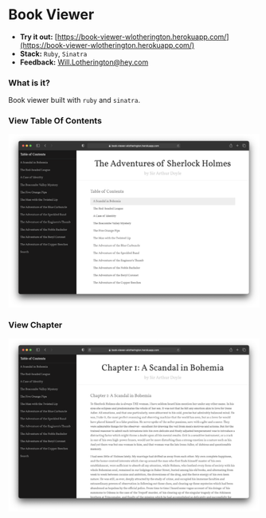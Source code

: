 # Book Viewer

* **Try it out:** [https://book-viewer-wlotherington.herokuapp.com/](https://book-viewer-wlotherington.herokuapp.com/)
* **Stack:** `Ruby`, `Sinatra`
* **Feedback:** [Will.Lotherington@hey.com](Will.Lotherington@hey.com)

### What is it?
Book viewer built with `ruby` and `sinatra`.

### View Table Of Contents
![](public/images/01.png)

### View Chapter
![](public/images/02.png)